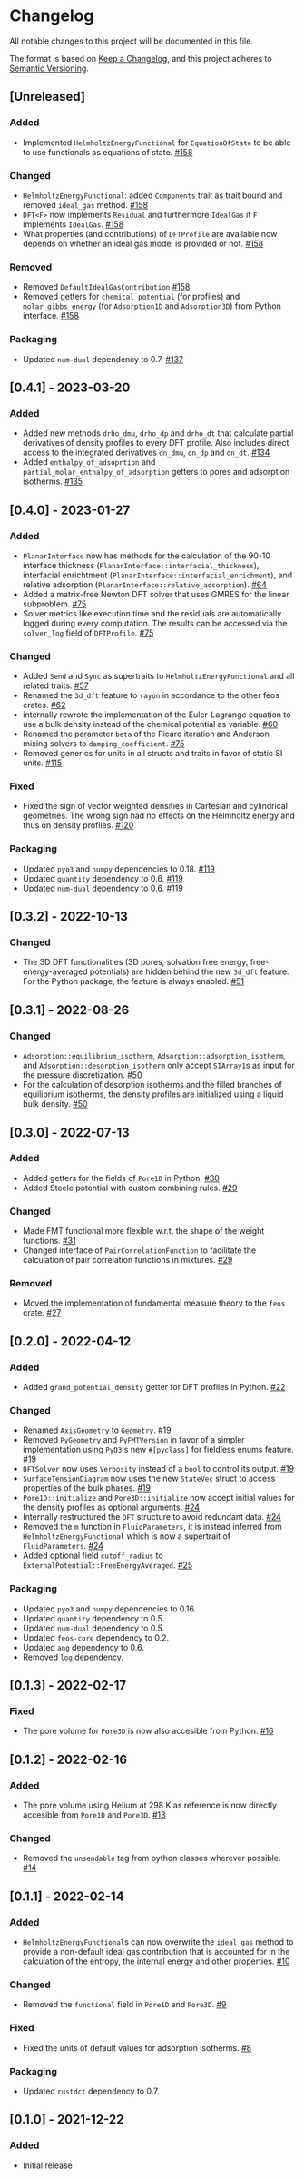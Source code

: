 # Changelog
All notable changes to this project will be documented in this file.

The format is based on [Keep a Changelog](https://keepachangelog.com/en/1.0.0/),
and this project adheres to [Semantic Versioning](https://semver.org/spec/v2.0.0.html).

## [Unreleased]
### Added
- Implemented `HelmholtzEnergyFunctional` for `EquationOfState` to be able to use functionals as equations of state. [#158](https://github.com/feos-org/feos/pull/158) 

### Changed
- `HelmholtzEnergyFunctional`: added `Components` trait as trait bound and removed `ideal_gas` method. [#158](https://github.com/feos-org/feos/pull/158)
- `DFT<F>` now implements `Residual` and furthermore `IdealGas` if `F` implements `IdealGas`. [#158](https://github.com/feos-org/feos/pull/158)
- What properties (and contributions) of `DFTProfile` are available now depends on whether an ideal gas model is provided or not. [#158](https://github.com/feos-org/feos/pull/158)

### Removed
- Removed `DefaultIdealGasContribution` [#158](https://github.com/feos-org/feos/pull/158)
- Removed getters for `chemical_potential` (for profiles) and `molar_gibbs_energy` (for `Adsorption1D` and `Adsorption3D`) from Python interface. [#158](https://github.com/feos-org/feos/pull/158)

### Packaging
- Updated `num-dual` dependency to 0.7. [#137](https://github.com/feos-org/feos/pull/137)

## [0.4.1] - 2023-03-20
### Added
- Added new methods `drho_dmu`, `drho_dp` and `drho_dt` that calculate partial derivatives of density profiles to every DFT profile. Also includes direct access to the integrated derivatives `dn_dmu`, `dn_dp` and `dn_dt`. [#134](https://github.com/feos-org/feos/pull/134)
- Added `enthalpy_of_adsoprtion` and `partial_molar_enthalpy_of_adsorption` getters to pores and adsorption isotherms. [#135](https://github.com/feos-org/feos/pull/135)

## [0.4.0] - 2023-01-27
### Added
- `PlanarInterface` now has methods for the calculation of the 90-10 interface thickness (`PlanarInterface::interfacial_thickness`), interfacial enrichtment (`PlanarInterface::interfacial_enrichment`), and relative adsorption (`PlanarInterface::relative_adsorption`). [#64](https://github.com/feos-org/feos/pull/64)
- Added a matrix-free Newton DFT solver that uses GMRES for the linear subproblem. [#75](https://github.com/feos-org/feos/pull/75)
- Solver metrics like execution time and the residuals are automatically logged during every computation. The results can be accessed via the `solver_log` field of `DFTProfile`. [#75](https://github.com/feos-org/feos/pull/75)

### Changed
- Added `Send` and `Sync` as supertraits to `HelmholtzEnergyFunctional` and all related traits. [#57](https://github.com/feos-org/feos/pull/57)
- Renamed the `3d_dft` feature to `rayon` in accordance to the other feos crates. [#62](https://github.com/feos-org/feos/pull/62)
- internally rewrote the implementation of the Euler-Lagrange equation to use a bulk density instead of the chemical potential as variable. [#60](https://github.com/feos-org/feos/pull/60)
- Renamed the parameter `beta` of the Picard iteration and Anderson mixing solvers to `damping_coefficient`. [#75](https://github.com/feos-org/feos/pull/75)
- Removed generics for units in all structs and traits in favor of static SI units. [#115](https://github.com/feos-org/feos/pull/115)

### Fixed
- Fixed the sign of vector weighted densities in Cartesian and cylindrical geometries. The wrong sign had no effects on the Helmholtz energy and thus on density profiles. [#120](https://github.com/feos-org/feos/pull/120)

### Packaging
- Updated `pyo3` and `numpy` dependencies to 0.18. [#119](https://github.com/feos-org/feos/pull/119)
- Updated `quantity` dependency to 0.6. [#119](https://github.com/feos-org/feos/pull/119)
- Updated `num-dual` dependency to 0.6. [#119](https://github.com/feos-org/feos/pull/119)

## [0.3.2] - 2022-10-13
### Changed
- The 3D DFT functionalities (3D pores, solvation free energy, free-energy-averaged potentials) are hidden behind the new `3d_dft` feature. For the Python package, the feature is always enabled. [#51](https://github.com/feos-org/feos/pull/51)

## [0.3.1] - 2022-08-26
### Changed
- `Adsorption::equilibrium_isotherm`, `Adsorption::adsorption_isotherm`, and `Adsorption::desorption_isotherm` only accept `SIArray1`s as input for the pressure discretization. [#50](https://github.com/feos-org/feos/pull/50)
- For the calculation of desorption isotherms and the filled branches of equilibrium isotherms, the density profiles are initialized using a liquid bulk density. [#50](https://github.com/feos-org/feos/pull/50)

## [0.3.0] - 2022-07-13
### Added
- Added getters for the fields of `Pore1D` in Python. [#30](https://github.com/feos-org/feos-dft/pull/30)
- Added Steele potential with custom combining rules. [#29](https://github.com/feos-org/feos/pull/29)

### Changed
- Made FMT functional more flexible w.r.t. the shape of the weight functions. [#31](https://github.com/feos-org/feos-dft/pull/31)
- Changed interface of `PairCorrelationFunction` to facilitate the calculation of pair correlation functions in mixtures. [#29](https://github.com/feos-org/feos-dft/pull/29)

### Removed
- Moved the implementation of fundamental measure theory to the `feos` crate. [#27](https://github.com/feos-org/feos/pull/27)

## [0.2.0] - 2022-04-12
### Added
- Added `grand_potential_density` getter for DFT profiles in Python. [#22](https://github.com/feos-org/feos-dft/pull/22)

### Changed
- Renamed `AxisGeometry` to `Geometry`. [#19](https://github.com/feos-org/feos-dft/pull/19)
- Removed `PyGeometry` and `PyFMTVersion` in favor of a simpler implementation using `PyO3`'s new `#[pyclass]` for fieldless enums feature. [#19](https://github.com/feos-org/feos-dft/pull/19)
- `DFTSolver` now uses `Verbosity` instead of a `bool` to control its output. [#19](https://github.com/feos-org/feos-dft/pull/19)
- `SurfaceTensionDiagram` now uses the new `StateVec` struct to access properties of the bulk phases. [#19](https://github.com/feos-org/feos-dft/pull/19)
- `Pore1D::initialize` and `Pore3D::initialize` now accept initial values for the density profiles as optional arguments. [#24](https://github.com/feos-org/feos-dft/pull/24)
- Internally restructured the `DFT` structure to avoid redundant data. [#24](https://github.com/feos-org/feos-dft/pull/24)
- Removed the `m` function in `FluidParameters`, it is instead inferred from `HelmholtzEnergyFunctional` which is now a supertrait of `FluidParameters`. [#24](https://github.com/feos-org/feos-dft/pull/24)
- Added optional field `cutoff_radius` to `ExternalPotential::FreeEnergyAveraged`. [#25](https://github.com/feos-org/feos-dft/pull/25)

### Packaging
- Updated `pyo3` and `numpy` dependencies to 0.16.
- Updated `quantity` dependency to 0.5.
- Updated `num-dual` dependency to 0.5.
- Updated `feos-core` dependency to 0.2.
- Updated `ang` dependency to 0.6.
- Removed `log` dependency.

## [0.1.3] - 2022-02-17
### Fixed
- The pore volume for `Pore3D` is now also accesible from Python. [#16](https://github.com/feos-org/feos-dft/pull/16)

## [0.1.2] - 2022-02-16
### Added
- The pore volume using Helium at 298 K as reference is now directly accesible from `Pore1D` and `Pore3D`. [#13](https://github.com/feos-org/feos-dft/pull/13)

### Changed
- Removed the `unsendable` tag from python classes wherever possible. [#14](https://github.com/feos-org/feos-dft/pull/14)

## [0.1.1] - 2022-02-14
### Added
- `HelmholtzEnergyFunctional`s can now overwrite the `ideal_gas` method to provide a non-default ideal gas contribution that is accounted for in the calculation of the entropy, the internal energy and other properties. [#10](https://github.com/feos-org/feos-dft/pull/10)

### Changed
- Removed the `functional` field in `Pore1D` and `Pore3D`. [#9](https://github.com/feos-org/feos-dft/pull/9)

### Fixed
- Fixed the units of default values for adsorption isotherms. [#8](https://github.com/feos-org/feos-dft/pull/8)

### Packaging
- Updated `rustdct` dependency to 0.7.

## [0.1.0] - 2021-12-22
### Added
- Initial release
